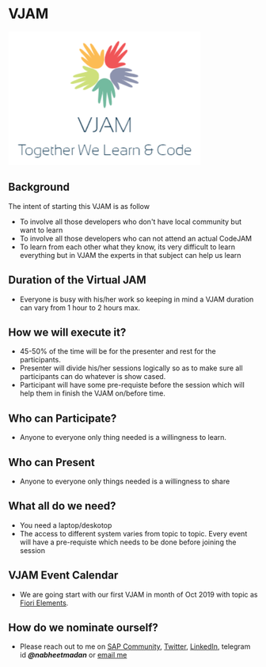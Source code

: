 # VJAM
![VJAM](logo.PNG)
## Background
The intent of starting this VJAM is as follow 
- To involve all those developers who don't have local community but want to learn
- To involve all those developers who can not attend an actual CodeJAM
- To learn from each other what they know, its very difficult to learn everything but in VJAM the experts in that subject can help us learn

## Duration of the Virtual JAM
- Everyone is busy with his/her work so keeping in mind a VJAM duration can vary from 1 hour to 2 hours max.

## How we will execute it?
- 45-50% of the time will be for the presenter and rest for the participants.
- Presenter will divide his/her sessions logically so as to make sure all participants can do whatever is show cased.
- Participant will have some pre-requiste before the session which will help them in finish the VJAM on/before time.

## Who can Participate?
- Anyone to everyone only thing needed is a willingness to learn.

## Who can Present
- Anyone to everyone only things needed is a willingness to share

## What all do we need?
- You need a laptop/deskotop 
- The access to different system varies from topic to topic. Every event will have a pre-requiste which needs to be done before joining the session

## VJAM Event Calendar
- We are going start with our first VJAM in month of Oct 2019 with topic as [Fiori Elements](https://github.com/NabheetCloud/VirtualJAM/tree/master/Fiori%20Elements).

## How do we nominate ourself?
- Please reach out to me on [SAP Community](), [Twitter](https://twitter.com/nabheet), [LinkedIn](https://www.linkedin.com/in/nabheet-madan-80594821/), telegram id ***@nabheetmadan*** or [email me](nabheet.jobs@gmail.com)
